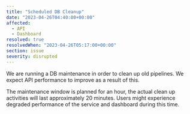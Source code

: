 ```yaml
---
title: "Scheduled DB Cleanup"
date: "2023-04-26T04:40:00+00:00"
affected:
  - API
  - Dashboard
resolved: true
resolvedWhen: "2023-04-26T05:17:00+00:00"
section: issue
severity: disrupted
---
```


We are running a DB maintenance in order to clean up old pipelines. We expect
API performance to improve as a result of this.

The maintenance window is planned for an hour, the actual clean up activities
will last approximately 20 minutes. Users might experience degraded
performance of the service and dashboard during this time.
